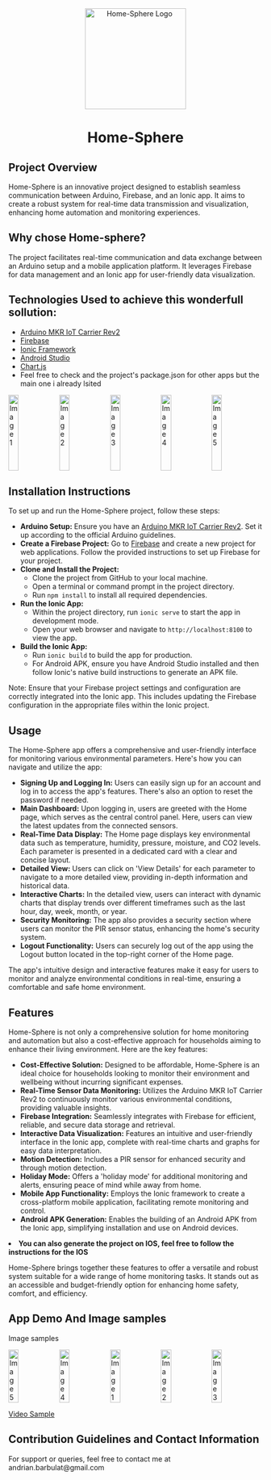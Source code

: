 <!DOCTYPE html>
<html>
<head>
<title>Home-Sphere README</title>
</head>
<body>

<div align="center">
    <img src="../ArduinoDevProject/src/assets/images/appLogo.png" alt="Home-Sphere Logo" width="200"/>
</div>

<h1 align="center">Home-Sphere</h1>

<h2>Project Overview</h2>
<p>Home-Sphere is an innovative project designed to establish seamless communication between Arduino, Firebase, and an Ionic app. It aims to create a robust system for real-time data transmission and visualization, enhancing home automation and monitoring experiences. </p>

<h2>Why chose Home-sphere?</h2>
<p>The project facilitates real-time communication and data exchange between an Arduino setup and a mobile application platform. It leverages Firebase for data management and an Ionic app for user-friendly data visualization.</p>

<h2>Technologies Used to achieve this wonderfull sollution:</h2>
<ul>
    <li><a href="https://store.arduino.cc/products/explore-iot-kit-rev2" target="_blank">Arduino MKR IoT Carrier Rev2</a></li>
    <li><a href="https://firebase.google.com/" target="_blank">Firebase</a></li>
    <li><a href="https://ionicframework.com/" target="_blank">Ionic Framework</a></li>
    <li><a href="https://developer.android.com/studio" target="_blank">Android Studio</a></li>
    <li><a href="https://www.chartjs.org/" target="_blank">Chart.js</a></li>
    <li>Feel free to check and the project's package.json for other apps but the main one i already lsited</li>
</ul>

<div style="display: flex; justify-content: center; align-items: center;">
    <img style="width:20%; height: 150px" src="https://store.arduino.cc/cdn/shop/products/AKX00044_02.unbox_1000x750.jpg?v=1680610812" alt="Image 1" width="100"/>
    <img style="width:20%; height: 150px"src="https://firebase.google.com/static/images/brand-guidelines/logo-built_black.png" alt="Image 2" width="100"/>
    <img style="width:20%; height: 150px" src="https://upload.wikimedia.org/wikipedia/commons/thumb/2/24/Ionic-logo-landscape.svg/1920px-Ionic-logo-landscape.svg.png" alt="Image 3" width="100"/>
    <img style="width:20%; height: 150px" src="https://techcrunch.com/wp-content/uploads/2017/02/android-studio-logo.png?w=1390&crop=1" alt="Image 4" width="100"/>
    <img style="width:20%; height: 150px" src="https://caefn.com/wp-content/uploads/2019/06/chartjs-e1560684806991.png" alt="Image 5" width="100"/>
</div>

<h2>Installation Instructions</h2>
<p>To set up and run the Home-Sphere project, follow these steps:</p>
<ul>
<li><strong>Arduino Setup:</strong> Ensure you have an <a href="https://store.arduino.cc/products/arduino-mkr-iot-carrier">Arduino MKR IoT Carrier Rev2</a>. Set it up according to the official Arduino guidelines.</li>
    
<li><strong>Create a Firebase Project:</strong> Go to <a href="https://firebase.google.com/learn/pathways/firebase-web">Firebase</a> and create a new project for web applications. Follow the provided instructions to set up Firebase for your project. </li>

<li><strong>Clone and Install the Project:</strong>
        <ul>
            <li>Clone the project from GitHub to your local machine.</li>
            <li>Open a terminal or command prompt in the project directory.</li>
            <li>Run <code>npm install</code> to install all required dependencies.</li>
        </ul>
    </li>

<li><strong>Run the Ionic App:</strong>
        <ul>
            <li>Within the project directory, run <code>ionic serve</code> to start the app in development mode.</li>
            <li>Open your web browser and navigate to <code>http://localhost:8100</code> to view the app.</li>
        </ul>
    </li>

 <li><strong>Build the Ionic App:</strong>
        <ul>
            <li>Run <code>ionic build</code> to build the app for production.</li>
            <li>For Android APK, ensure you have Android Studio installed and then follow Ionic's native build instructions to generate an APK file.</li>
        </ul>
    </li>
</ul>
<p>Note: Ensure that your Firebase project settings and configuration are correctly integrated into the Ionic app. This includes updating the Firebase configuration in the appropriate files within the Ionic project.</p>


<h2>Usage</h2>
<p>The Home-Sphere app offers a comprehensive and user-friendly interface for monitoring various environmental parameters. Here's how you can navigate and utilize the app:</p>

<ul>
    <li><strong>Signing Up and Logging In:</strong> Users can easily sign up for an account and log in to access the app's features. There's also an option to reset the password if needed.</li>

<li><strong>Main Dashboard:</strong> Upon logging in, users are greeted with the Home page, which serves as the central control panel. Here, users can view the latest updates from the connected sensors.</li>

 <li><strong>Real-Time Data Display:</strong> The Home page displays key environmental data such as temperature, humidity, pressure, moisture, and CO2 levels. Each parameter is presented in a dedicated card with a clear and concise layout.</li>

 <li><strong>Detailed View:</strong> Users can click on 'View Details' for each parameter to navigate to a more detailed view, providing in-depth information and historical data.</li>

<li><strong>Interactive Charts:</strong> In the detailed view, users can interact with dynamic charts that display trends over different timeframes such as the last hour, day, week, month, or year.</li>

 <li><strong>Security Monitoring:</strong> The app also provides a security section where users can monitor the PIR sensor status, enhancing the home's security system.</li>

 <li><strong>Logout Functionality:</strong> Users can securely log out of the app using the Logout button located in the top-right corner of the Home page.</li>
</ul>

<p>The app's intuitive design and interactive features make it easy for users to monitor and analyze environmental conditions in real-time, ensuring a comfortable and safe home environment.</p>

<h2>Features</h2>
<p>Home-Sphere is not only a comprehensive solution for home monitoring and automation but also a cost-effective approach for households aiming to enhance their living environment. Here are the key features:</p>

<ul>
    <li><strong>Cost-Effective Solution:</strong> Designed to be affordable, Home-Sphere is an ideal choice for households looking to monitor their environment and wellbeing without incurring significant expenses.</li>

<li><strong>Real-Time Sensor Data Monitoring:</strong> Utilizes the Arduino MKR IoT Carrier Rev2 to continuously monitor various environmental conditions, providing valuable insights.</li>

<li><strong>Firebase Integration:</strong> Seamlessly integrates with Firebase for efficient, reliable, and secure data storage and retrieval.</li>

 <li><strong>Interactive Data Visualization:</strong> Features an intuitive and user-friendly interface in the Ionic app, complete with real-time charts and graphs for easy data interpretation.</li>

 <li><strong>Motion Detection:</strong> Includes a PIR sensor for enhanced security and through motion detection.</li>

<li><strong>Holiday Mode:</strong> Offers a 'holiday mode' for additional monitoring and alerts, ensuring peace of mind while away from home.</li>

 <li><strong>Mobile App Functionality:</strong> Employs the Ionic framework to create a cross-platform mobile application, facilitating remote monitoring and control.</li>

<li><strong>Android APK Generation:</strong> Enables the building of an Android APK from the Ionic app, simplifying installation and use on Android devices.</li>
</ul>
<li><strong>You can also generate the project on IOS, feel free to follow the instructions for the IOS</strong>
</ul>

<p>Home-Sphere brings together these features to offer a versatile and robust system suitable for a wide range of home monitoring tasks. It stands out as an accessible and budget-friendly option for enhancing home safety, comfort, and efficiency.</p>

<h2>App Demo And Image samples</h2>
<p>Image samples</p>
<div style="display: flex; justify-content: center; align-items: center;">
<img style="width:20%;" src="../ArduinoDevProject/src/assets/demoImages/515.jpg" alt="Image 5" width="100"/>
<img style="width:20%;" src="../ArduinoDevProject/src/assets/demoImages/514.jpg" alt="Image 4" width="100"/>
    <img style="width:20%;" src="../ArduinoDevProject/src/assets/demoImages/513.jpg" alt="Image 1" width="100"/>
    <img style="width:20%;" src="../ArduinoDevProject/src/assets/demoImages/512.jpg" alt="Image 2" width="100"/>
    <img style="width:20%;" src="../ArduinoDevProject/src/assets/demoImages/511.jpg" alt="Image 3" width="100"/>
    
</div>


<a href="https://www.dropbox.com/scl/fi/l37qlphdl4dt47g0p632m/video.mp4" height="480px" width="640px" allowfullscreen>Video Sample</a>


<h2>Contribution Guidelines and Contact Information</h2>
<p>For support or queries, feel free to contact me at andrian.barbulat@gmail.com</p>
</body>
</html>


